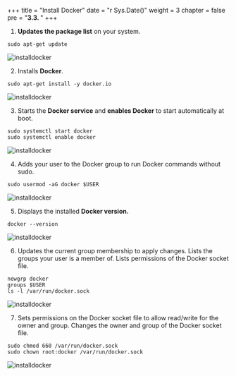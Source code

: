 +++
title = "Install Docker"
date = "r Sys.Date()"
weight = 3
chapter = false
pre = "<b>3.3. </b>"
+++

1. **Updates the package list** on your system.
```
sudo apt-get update
```

![installdocker](/Deploying-a-Multi-Model-and-Multi-RAG-Powered-Chatbot-Using-AWS-CDK-on-AWS/images/3-setupproject/3-installdocker/001-3-installdocker.png?width=90pc)

2. Installs **Docker**.
```
sudo apt-get install -y docker.io
```

![installdocker](/Deploying-a-Multi-Model-and-Multi-RAG-Powered-Chatbot-Using-AWS-CDK-on-AWS/images/3-setupproject/3-installdocker/002-3-installdocker.png?width=90pc)

3. Starts the **Docker service** and **enables Docker** to start automatically at boot.
```
sudo systemctl start docker
sudo systemctl enable docker
```

![installdocker](/Deploying-a-Multi-Model-and-Multi-RAG-Powered-Chatbot-Using-AWS-CDK-on-AWS/images/3-setupproject/3-installdocker/003-3-installdocker.png?width=90pc)

4. Adds your user to the Docker group to run Docker commands without sudo.
```
sudo usermod -aG docker $USER
```

![installdocker](/Deploying-a-Multi-Model-and-Multi-RAG-Powered-Chatbot-Using-AWS-CDK-on-AWS/images/3-setupproject/3-installdocker/004-3-installdocker.png?width=90pc)

5. Displays the installed **Docker version.**
```
docker --version
```

![installdocker](/Deploying-a-Multi-Model-and-Multi-RAG-Powered-Chatbot-Using-AWS-CDK-on-AWS/images/3-setupproject/3-installdocker/005-3-installdocker.png?width=90pc)

6. Updates the current group membership to apply changes.
Lists the groups your user is a member of.
Lists permissions of the Docker socket file.
```
newgrp docker
groups $USER
ls -l /var/run/docker.sock
```

![installdocker](/Deploying-a-Multi-Model-and-Multi-RAG-Powered-Chatbot-Using-AWS-CDK-on-AWS/images/3-setupproject/3-installdocker/006-3-installdocker.png?width=90pc)

7. Sets permissions on the Docker socket file to allow read/write for the owner and group.
Changes the owner and group of the Docker socket file.
```
sudo chmod 660 /var/run/docker.sock
sudo chown root:docker /var/run/docker.sock
```

![installdocker](/Deploying-a-Multi-Model-and-Multi-RAG-Powered-Chatbot-Using-AWS-CDK-on-AWS/images/3-setupproject/3-installdocker/007-3-installdocker.png?width=90pc)